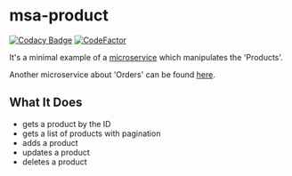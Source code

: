 # msa-product

[![Codacy Badge](https://app.codacy.com/project/badge/Grade/79613340e37c4b329b696540bae8835f)](https://app.codacy.com/gh/Attacktive/msa-product/dashboard?utm_source=gh&utm_medium=referral&utm_content=&utm_campaign=Badge_grade)
[![CodeFactor](https://www.codefactor.io/repository/github/attacktive/msa-product/badge)](https://www.codefactor.io/repository/github/attacktive/msa-product)

It's a minimal example of a [microservice](https://en.wikipedia.org/wiki/Microservices) which manipulates the 'Products'.

Another microservice about 'Orders' can be found [here](https://github.com/Attacktive/msa-order).

## What It Does

- gets a product by the ID
- gets a list of products with pagination
- adds a product
- updates a product
- deletes a product
